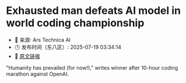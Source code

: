 # Exhausted man defeats AI model in world coding championship
- 📅 来源: Ars Technica AI
- 🕒 发布时间（东八区）: 2025-07-19 03:34:14
- 🔗 [原文链接](https://arstechnica.com/ai/2025/07/exhausted-man-defeats-ai-model-in-world-coding-championship/)

"Humanity has prevailed (for now!)," writes winner after 10-hour coding marathon against OpenAI.